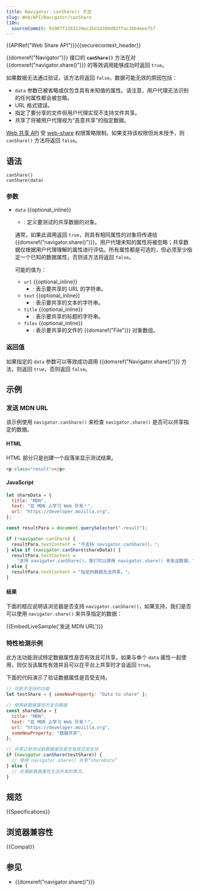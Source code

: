 ```yaml
---
title: Navigator：canShare() 方法
slug: Web/API/Navigator/canShare
l10n:
  sourceCommit: 91907f1383139ec2bd1d309d02ffac30b4eee757
---
```


{{APIRef("Web Share API")}}{{securecontext_header}}

{{domxref("Navigator")}} 接口的 **`canShare()`** 方法在对 {{domxref("navigator.share()")}} 的等效调用能够成功时返回 `true`。

如果数据无法通过验证，该方法将返回 `false`。数据可能无效的原因包括：

- `data` 参数已被省略或仅包含具有未知值的属性。请注意，用户代理无法识别的任何属性都会被忽略。
- URL 格式错误。
- 指定了要分享的文件但用户代理实现不支持文件共享。
- 共享了将被用户代理视为“恶意共享”的指定数据。

[Web 共享 API](/zh-CN/docs/Web/API/Web_Share_API) 受 [web-share](/zh-CN/docs/Web/HTTP/Headers/Permissions-Policy/web-share) 权限策略限制。如果支持该权限但尚未授予，则 `canShare()` 方法将返回 `false`。

## 语法

```js-nolint
canShare()
canShare(data)
```

### 参数

- `data` {{optional_inline}}
  - : 定义要测试的共享数据的对象。
  
  通常，如果此调用返回 `true`，则具有相同属性的对象将传递给 {{domxref("navigator.share()")}}。用户代理未知的属性将被忽略；共享数据仅根据用户代理理解的属性进行评估。所有属性都是可选的，但必须至少指定一个已知的数据属性，否则该方法将返回 `false`。
  
  可能的值为：
    - `url` {{optional_inline}}
      - : 表示要共享的 URL 的字符串。
    - `text` {{optional_inline}}
      - : 表示要共享的文本的字符串。
    - `title` {{optional_inline}}
      - : 表示要共享的标题的字符串。
    - `files` {{optional_inline}}
      - : 表示要共享的文件的 {{domxref("File")}} 对象数组。

### 返回值

如果指定的 `data` 参数可以等效成功调用 {{domxref("Navigator.share()")}} 方法，则返回 `true`，否则返回 `false`。

## 示例

### 发送 MDN URL

该示例使用 `navigator.canShare()` 来检查 `navigator.share()` 是否可以共享指定的数据。

#### HTML

HTML 部分只是创建一个段落来显示测试结果。

```html
<p class="result"></p>
```

#### JavaScript

```js
let shareData = {
  title: "MDN",
  text: "在 MDN 上学习 Web 开发！",
  url: "https://developer.mozilla.org",
};

const resultPara = document.querySelector(".result");

if (!navigator.canShare) {
  resultPara.textContent = "不支持 navigator.canShare()。";
} else if (navigator.canShare(shareData)) {
  resultPara.textContent =
    "支持 navigator.canShare()。我们可以使用 navigator.share() 来发送数据。";
} else {
  resultPara.textContent = "指定的数据无法共享。";
}
```

#### 结果

下面的框应说明该浏览器是否支持 `navigator.canShare()`，如果支持，我们是否可以使用 `navigator.share()` 来共享指定的数据：

{{EmbedLiveSample('发送 MDN URL')}}

### 特性检测示例

此方法功能测试特定数据属性是否有效且可共享。如果与单个 `data` 属性一起使用，则仅当该属性有效并且可以在平台上共享时才会返回 `true`。

下面的代码演示了验证数据属性是否受支持。

```js
// 可能不支持的功能
let testShare = { someNewProperty: "Data to share" };

// 使用新数据属性的复杂数据
const shareData = {
  title: "MDN",
  text: "在 MDN 上学习 Web 开发！",
  url: "https://developer.mozilla.org",
  someNewProperty: "数据共享",
};

// 共享之前测试新数据属性是否有效且受支持
if (navigator.canShare(testShare)) {
  // 使用 navigator.share() 共享“shareData”
} else {
  // 处理新数据属性无法共享的情况。
}
```

## 规范

{{Specifications}}

## 浏览器兼容性

{{Compat}}

## 参见

- {{domxref("navigator.share()")}}
